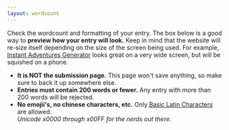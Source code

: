 ```yaml
---
layout: wordcount
---
```

Check the wordcount and formatting of your entry. The box below is a good way to **preview how your entry will look.** Keep in mind that the website will re-size itself depending on the size of the screen being used. For example, [Instant Adventures Generator](https://200wordrpg.github.io/2016/supplement/2016/04/14/InstantAdventuresGeneratorpocketedition.html) looks great on a very wide screen, but will be squished on a phone.

* **It is NOT the submission page.** This page won't save anything, so make sure to back it up somewhere else.
* **Entries must contain 200 words or fewer.** Any entry with more than 200 words will be rejected.
* **No emojii's, no chinese characters, etc.** Only [Basic Latin Characters](https://en.wikipedia.org/wiki/List_of_Unicode_characters#Basic_Latin) are allowed. <br>*Unicode x0000 through x00FF for the nerds out there.*
